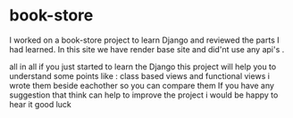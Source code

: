 # book-store
I worked on a book-store project to learn Django and reviewed the parts I had learned.
In this site we have render base site and did'nt use any api's .

all in all if you just started to learn the Django this project will help you to understand some points like : class based views and functional views i wrote them beside eachother so you can compare them 
If you have any suggestion that think can help to improve the project i would be happy to hear it 
good luck

